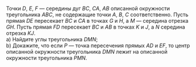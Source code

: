 Точки $D$, $E$, $F$ — середины дуг  $BC$, $CA$, $AB$ описанной окружности треугольника $ABC$, не содержащие точки  $A$, $B$, $C$ соответственно. Пусть прямая $DE$ пересекает $BC$ и $CA$ в точках $G$ и $H$, а $M$ — середина отрезка $GH$. Пусть прямая  $FD$ пересекает  $BC$ и $AB$ в точках $K$ и $J$, а $N$ середина отрезка $KJ$.
<br/> a) Найдите углы треугольника $DMN$;
<br/> b) Докажите, что если  $P$ —  точка пересечения прямых $AD$ и $EF$, то центр описанной окружности треугольника $DMN$ лежит на описанной окружности треугольника $PMN$.